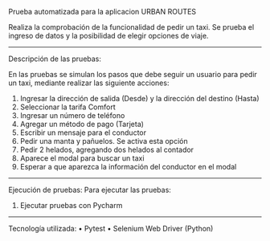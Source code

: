 
Prueba automatizada para la aplicacion URBAN ROUTES


Realiza la comprobación de la funcionalidad de pedir un taxi. Se prueba el ingreso de datos y la posibilidad de elegir opciones de viaje.
________________________________________
Descripción de las pruebas: 

En las pruebas se simulan los pasos que debe seguir un usuario para pedir un taxi, mediante realizar las siguiente acciones: 

1.	Ingresar la dirección de salida (Desde) y la dirección del destino (Hasta)
2.	Seleccionar la tarifa Comfort
3.	Ingresar un número de teléfono
4.	Agregar un método de pago (Tarjeta)
5.	Escribir un mensaje para el conductor
6.	Pedir una manta y pañuelos. Se activa esta opción
7.	Pedir 2 helados, agregando dos helados al contador
8.	Aparece el modal para buscar un taxi
9.	Esperar a que aparezca la información del conductor en el modal
________________________________________
Ejecución de pruebas:
Para ejecutar las pruebas:
1.	Ejecutar pruebas con Pycharm

________________________________________
Tecnología utilizada:
•	Pytest
•	Selenium Web Driver (Python)

